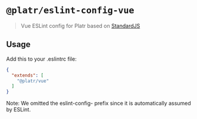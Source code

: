 # `@platr/eslint-config-vue`

> Vue ESLint config for Platr based on [StandardJS](https://standardjs.com/)
  
## Usage

Add this to your .eslintrc file:

```json
{
  "extends": [
    "@platr/vue"
  ]
}
```
Note: We omitted the eslint-config- prefix since it is automatically assumed by ESLint.
